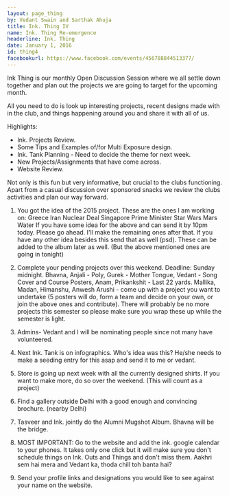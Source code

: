 ```yaml
---
layout: page_thing
by: Vedant Swain and Sarthak Ahuja
title: Ink. Thing IV
name: Ink. Thing Re-emergence
headerline: Ink. Thing
date: January 1, 2016
id: thing4
facebookurl: https://www.facebook.com/events/456788844513377/
---
```

Ink Thing is our monthly Open Discussion Session where we all settle down together and plan out the projects we are going to target for the upcoming month. 

All you need to do is look up interesting projects, recent designs made with in the club, and things happening around you and share it with all of us. 

Highlights:
<ul>
<li> Ink. Projects Review. </li>
<li> Some Tips and Examples of/for Multi Exposure design. </li>
<li> Ink. Tank Planning - Need to decide the theme for next week. </li>
<li> New Projects/Assignments that have come across. </li>
<li> Website Review.</li>
</ul>

Not only is this fun but very informative, but crucial to the clubs functioning. Apart from a casual discussion over sponsored snacks we review the clubs activities and plan our way forward.


1. You got the idea of the 2015 project. These are the ones I am working on:
Greece 
Iran Nuclear Deal
Singapore Prime Minister
Star Wars
Mars Water 
If you have some idea for the above and can send it by 10pm today. Please go ahead. I'll make the remaining ones after that. 
If you have any other idea besides this send that as well (psd). These can be added to the album later as well. (But the above mentioned ones are going in tonight)

2. Complete your pending projects over this weekend. Deadline: Sunday midnight. Bhavna, Anjali - Poly, Gurek - Mother Tongue, Vedant - Song Cover and Course Posters, Anam, Prikankshit - Last 22 yards. Mallika, Madan, Himanshu, Anwesh Arushi - come up with a project you want to undertake (5 posters will do, form a team and decide on your own, or join the above ones and contribute). There will probably be no more projects this semester so please make sure you wrap these up while the semester is light.

3. Admins- Vedant and I will be nominating people since not many have volunteered. 

4. Next Ink. Tank is on infographics. Who's idea was this? He/she needs to make a seeding entry for this asap and send it to me or vedant. 

5. Store is going up next week with all the currently designed shirts. If you want to make more, do so over the weekend. (This will count as a project)

6. Find a gallery outside Delhi with a good enough and convincing brochure. (nearby Delhi)

7. Tasveer and Ink. jointly do the Alumni Mugshot Album. Bhavna will be the bridge. 

8. MOST IMPORTANT: Go to the website and add the ink. google calendar to your phones. It takes only one click but it will make sure you don't schedule things on Ink. Outs and Things and don't miss them. Aakhri sem hai mera and Vedant ka, thoda chill toh banta hai? 

9. Send your profile links and designations you would like to see against your name on the website.